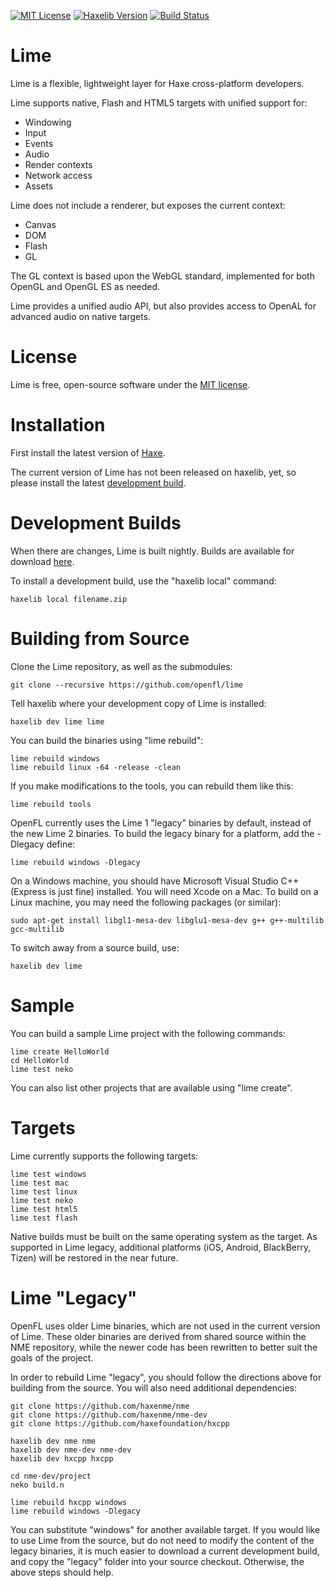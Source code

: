 [![MIT License](https://img.shields.io/badge/license-MIT-blue.svg?style=flat)](LICENSE.md) [![Haxelib Version](https://img.shields.io/github/tag/openfl/lime.svg?style=flat&label=haxelib)](http://lib.haxe.org/p/lime) [![Build Status](https://img.shields.io/travis/openfl/lime.svg?style=flat)](https://travis-ci.org/openfl/lime)

Lime
====

Lime is a flexible, lightweight layer for Haxe cross-platform developers.

Lime supports native, Flash and HTML5 targets with unified support for:

 * Windowing
 * Input
 * Events
 * Audio
 * Render contexts
 * Network access
 * Assets

Lime does not include a renderer, but exposes the current context:

 * Canvas
 * DOM
 * Flash
 * GL

The GL context is based upon the WebGL standard, implemented for both OpenGL and OpenGL ES as needed.

Lime provides a unified audio API, but also provides access to OpenAL for advanced audio on native targets.


License
=======

Lime is free, open-source software under the [MIT license](LICENSE.md).


Installation
============

First install the latest version of [Haxe](http://www.haxe.org/download).

The current version of Lime has not been released on haxelib, yet, so please install the latest [development build](http://www.openfl.org/builds/lime).


Development Builds
==================

When there are changes, Lime is built nightly. Builds are available for download [here](http://www.openfl.org/builds/lime).

To install a development build, use the "haxelib local" command:

    haxelib local filename.zip


Building from Source
====================

Clone the Lime repository, as well as the submodules:

    git clone --recursive https://github.com/openfl/lime

Tell haxelib where your development copy of Lime is installed:

    haxelib dev lime lime

You can build the binaries using "lime rebuild":

    lime rebuild windows
    lime rebuild linux -64 -release -clean

If you make modifications to the tools, you can rebuild them like this:

    lime rebuild tools

OpenFL currently uses the Lime 1 "legacy" binaries by default, instead of the new Lime 2 binaries. To build the legacy binary for a platform, add the -Dlegacy define:

    lime rebuild windows -Dlegacy

On a Windows machine, you should have Microsoft Visual Studio C++ (Express is just fine) installed. You will need Xcode on a Mac. To build on a Linux machine, you may need the following packages (or similar):

    sudo apt-get install libgl1-mesa-dev libglu1-mesa-dev g++ g++-multilib gcc-multilib

To switch away from a source build, use:

    haxelib dev lime


Sample
======

You can build a sample Lime project with the following commands:

    lime create HelloWorld
    cd HelloWorld
    lime test neko

You can also list other projects that are available using "lime create".


Targets
=======

Lime currently supports the following targets:

    lime test windows
    lime test mac
    lime test linux
    lime test neko
    lime test html5
    lime test flash

Native builds must be built on the same operating system as the target. As supported in Lime legacy, additional platforms (iOS, Android, BlackBerry, Tizen) will be restored in the near future.


Lime "Legacy"
=============

OpenFL uses older Lime binaries, which are not used in the current version of Lime. These older binaries are derived from shared source within the NME repository, while the newer code has been rewritten to better suit the goals of the project.

In order to rebuild Lime "legacy", you should follow the directions above for building from the source. You will also need additional dependencies:

    git clone https://github.com/haxenme/nme
    git clone https://github.com/haxenme/nme-dev
    git clone https://github.com/haxefoundation/hxcpp
    
    haxelib dev nme nme
    haxelib dev nme-dev nme-dev
    haxelib dev hxcpp hxcpp
    
    cd nme-dev/project
    neko build.n
    
    lime rebuild hxcpp windows
    lime rebuild windows -Dlegacy

You can substitute "windows" for another available target. If you would like to use Lime from the source, but do not need to modify the content of the legacy binaries, it is much easier to download a current development build, and copy the "legacy" folder into your source checkout. Otherwise, the above steps should help.
